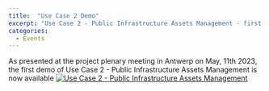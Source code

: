 ```yaml
---
title:  "Use Case 2 Demo"
excerpt: "Use Case 2 - Public Infrastructure Assets Management - first demo"
categories: 
  - Events
---
```


As presented at the project plenary meeting in Antwerp on May, 11th 2023, the first demo of Use Case 2 - Public Infrastructure Assets Management is now available
[![Use Case 2 - Public Infrastructure Assets Management]({https://youtu.be/HbW-8aaUYzk})]({[https://youtu.be/HbW-8aaUYzk]} "Use Case 2 - Public Infrastructure Assets Management")
